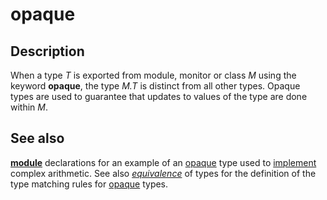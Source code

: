 
# opaque

## Description
When a type _T_ is exported from module, monitor or class _M_ using the keyword **opaque**, the type _M.T_ is distinct from all other types. Opaque types are used to guarantee that updates to values of the type are done within _M_.


## See also
**[module](module.html)** declarations for an example of an [opaque]() type used to [implement](implement.html) complex arithmetic. See also _[equivalence](equivalence.html)_ of types for the definition of the type matching rules for [opaque]() types.

